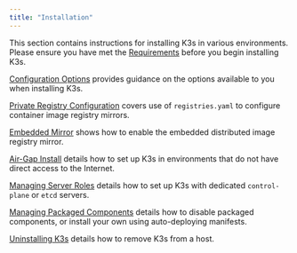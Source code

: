 ```yaml
---
title: "Installation"
---
```


This section contains instructions for installing K3s in various environments. Please ensure you have met the [Requirements](requirements.md) before you begin installing K3s.

[Configuration Options](configuration.md) provides guidance on the options available to you when installing K3s.

[Private Registry Configuration](private-registry.md) covers use of `registries.yaml` to configure container image registry mirrors.

[Embedded Mirror](registry-mirror.md) shows how to enable the embedded distributed image registry mirror.

[Air-Gap Install](airgap.md) details how to set up K3s in environments that do not have direct access to the Internet.

[Managing Server Roles](server-roles.md) details how to set up K3s with dedicated `control-plane` or `etcd` servers.

[Managing Packaged Components](packaged-components.md) details how to disable packaged components, or install your own using auto-deploying manifests.

[Uninstalling K3s](uninstall.md) details how to remove K3s from a host.

